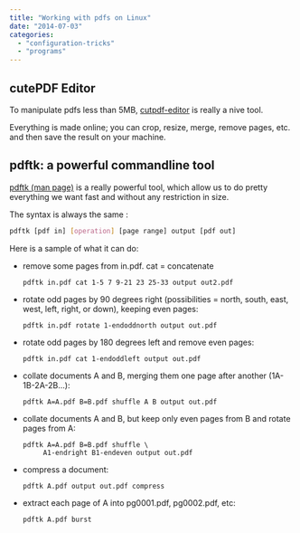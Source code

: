 ```yaml
---
title: "Working with pdfs on Linux"
date: "2014-07-03"
categories: 
  - "configuration-tricks"
  - "programs"
---
```


## cutePDF Editor

To manipulate pdfs less than 5MB, [cutpdf-editor](https://www.cutepdf-editor.com/edit.asp) is really a nive tool.

Everything is made online; you can crop, resize, merge, remove pages, etc. and then save the result on your machine.

## pdftk: a powerful commandline tool

[pdftk (man page)](http://www.pdflabs.com/docs/pdftk-man-page/) is a really powerful tool, which allow us to do pretty everything we want fast and without any restriction in size.

The syntax is always the same :
```bash
pdftk [pdf in] [operation] [page range] output [pdf out]
```

Here is a sample of what it can do:

- remove some pages from in.pdf. cat = concatenate
    ```
    pdftk in.pdf cat 1-5 7 9-21 23 25-33 output out2.pdf
    ```
- rotate odd pages by 90 degrees right (possibilities = north, south, east, west, left, right, or down), keeping even pages:
    ```
    pdftk in.pdf rotate 1-endoddnorth output out.pdf
    ```
- rotate odd pages by 180 degrees left and remove even pages:
    ```
    pdftk in.pdf cat 1-endoddleft output out.pdf
    ```
- collate documents A and B, merging them one page after another (1A-1B-2A-2B...):
    ```
    pdftk A=A.pdf B=B.pdf shuffle A B output out.pdf
    ```
- collate documents A and B, but keep only even pages from B and rotate pages from A:
    ```
    pdftk A=A.pdf B=B.pdf shuffle \
         A1-endright B1-endeven output out.pdf
    ```
- compress a document:
    ```
    pdftk A.pdf output out.pdf compress
    ```
- extract each page of A into pg0001.pdf, pg0002.pdf, etc:
    ```
    pdftk A.pdf burst
    ```